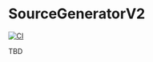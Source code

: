 # SourceGeneratorV2
[![CI](https://github.com/aetos382/SourceGeneratorV2/actions/workflows/CI.yml/badge.svg)](https://github.com/aetos382/SourceGeneratorV2/actions/workflows/CI.yml)

TBD

